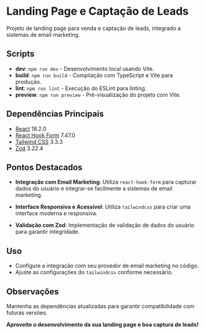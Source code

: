 # Landing Page e Captação de Leads

Projeto de landing page para venda e captação de leads, integrado a sistemas de email marketing.

## Scripts

- **dev**: `npm run dev` - Desenvolvimento local usando Vite.
- **build**: `npm run build` - Compilação com TypeScript e Vite para produção.
- **lint**: `npm run lint` - Execução do ESLint para linting.
- **preview**: `npm run preview` - Pré-visualização do projeto com Vite.

## Dependências Principais

- [React](https://reactjs.org/) 18.2.0
- [React Hook Form](https://react-hook-form.com/) 7.47.0
- [Tailwind CSS](https://tailwindcss.com/) 3.3.3
- [Zod](https://github.com/colinhacks/zod) 3.22.4

## Pontos Destacados

- **Integração com Email Marketing**: Utiliza `react-hook-form` para capturar dados do usuário e integrar-se facilmente a sistemas de email marketing.

- **Interface Responsiva e Acessível**: Utiliza `tailwindcss` para criar uma interface moderna e responsiva.

- **Validação com Zod**: Implementação de validação de dados do usuário para garantir integridade.

## Uso

- Configure a integração com seu provedor de email marketing no código.
- Ajuste as configurações do `tailwindcss` conforme necessário.

## Observações

Mantenha as dependências atualizadas para garantir compatibilidade com futuras versões.

**Aproveite o desenvolvimento da sua landing page e boa captura de leads!**
